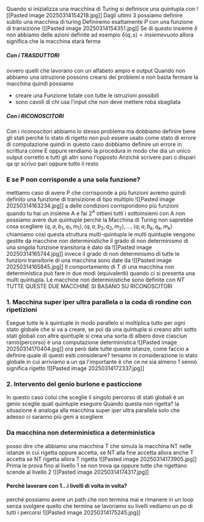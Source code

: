Quando si inizializza una macchina di Turing 
si definisce una quintupla con
![[Pasted image 20250314154218.jpg]]
Dagli ultimi 3 possiamo definire subito una macchina di turing
Definiremo esattamente $P$ con una funzione di transizione
![[Pasted image 20250314154351.jpg]]
Se di questo insieme $\delta$  non abbiamo delle azioni definite ad esempio $\delta(q,s)=insieme vuoto$
allora significa che la macchina starà ferma
##### Con i TRASDUTTORI
ovvero quelli che lavorano con un alfabeto ampio e output
Quando non abbiamo una istruzione possono crearsi dei problemi e non basta fermare la macchina quindi possiamo
- creare una Funzione totale con tutte le istruzioni possibili
- sono cavoli di chi usa l'input che non deve mettere roba sbagliata
##### Con i RICONOSCITORI
Con i riconoscitori abbiamo lo stesso problema ma dobbiamo definire bene gli stati perchè lo stato di rigetto non può essere usato come stato di errore di computazione quindi in questo caso dobbiamo definire un errore in scrittura come E oppure rendiamo la procedura in modo che dia un unico output corretto e tutti gli altri sono l'opposto
Anzichè scrivere pari o dispari qa qr scrivo pari oppure tutto il resto
### E se P non corrisponde a una sola funzione?
mettiamo caso di avere P che corrisponde a più funzioni avremo quindi definito una funzione di transizione di tipo multiplo
![[Pasted image 20250314163234.jpg]]
a delle condizioni corrispondono più funzioni quando tu hai un insieme A e fai $2^A$ ottieni tutti i sottoinsiemi con A
non possiamo avere due quintuple perchè la Macchina di Turing non saprebbe cosa scegliere 
$\langle q, a, b_1, q_1, m_1 \rangle, \langle q, a, b_2, q_2, m_2 \rangle, \dots, \langle q, a, b_k, q_k, m_k \rangle$
chiamiamo così questa struttura multi-quintupla
le multi quintuple vengono gestite da macchine non deterministiche 
il grado di non determinismo di una singola funzione transitoria è dato da 
![[Pasted image 20250314165744.jpg]]
invece il grado di non determinismo di tutte le funzioni transitorie di una macchina sono date da 
![[Pasted image 20250314165845.jpg]]
Il comportamento di T di una macchina non deterministica  può fare in due modi (equivalenti) quando ci si presenta una multi quintupla.
Le macchine non deterministiche sono definite con $NT$
TUTTE QUESTE DUE MACCHINE SI BASANO SU RICONOSCITORI
### 1. Macchina super iper ultra parallela o la coda di rondine con ripetizioni
Esegue tutte le k quintuple in modo parallelo si moltiplica tutto per ogni stato globale che si va a creare, se poi da una quintupla si creano altri sotto stati globali con altre quintuple si crea una sorta di albero dove ciasciun ramo(percorso) è una computazione deterministica
![[Pasted image 20250314170404.jpg]]
ora però date tutte queste istanze, come faccio a definire quale di questi esiti considerare? 
teniamo in considerazione lo stato globale in cui arriviamo a un qa
l'importante è che ce ne sia almeno 1 sennò significa rigetto
![[Pasted image 20250314172337.jpg]]

### 2. Intervento del genio burlone e pasticcione

In questo caso colui che sceglie il singolo percorso di stati globali è un genio
sceglie quali quintuple eseguire
Quando questa non rigetta?
la situazione è analoga alla macchina super iper ultra parallela
solo che adesso ci saranno più geni a scegliere

### Da macchina non deterministica a deterministica
posso dire che abbiamo una macchina T che simula la macchina NT nelle istanze in cui rigetta oppure accetta, se NT alla fine accetta allora anche T accetta se NT rigetta allora T rigetta
![[Pasted image 20250314173905.jpg]]
Prima le prova fino al livello 1 se non trova qa oppure tutte che rigettano scende al livello 2
![[Pasted image 20250314174317.jpg]]

#### Perchè lavorare con 1...i livelli di volta in volta?
perché possiamo avere un path che non termina mai e rimanere in un loop senza svolgere quello che termina se lavoriamo su livelli vediamo un po di tutti i percorsi
![[Pasted image 20250314175245.jpg]]